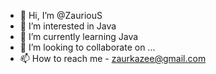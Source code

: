 - 👋 Hi, I’m @ZauriouS
- 👀 I’m interested in Java
- 🌱 I’m currently learning Java
- 💞️ I’m looking to collaborate on ...
- 📫 How to reach me - zaurkazee@gmail.com

<!---
ZauriouS/ZauriouS is a ✨ special ✨ repository because its `README.md` (this file) appears on your GitHub profile.
You can click the Preview link to take a look at your changes.
--->

